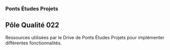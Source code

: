 ### Ponts Études Projets
## Pôle Qualité 022

Ressources utilisées par le Drive de Ponts Études Projets pour implémenter différentes fonctionnalités.
